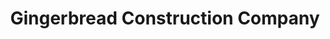 ---
title: "Gingerbread Construction Company"
url: /winchester/gingerbread-construction-company/
shop: pastry
---